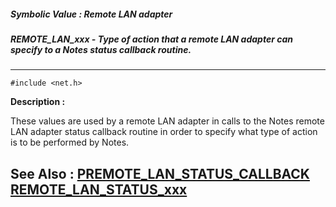 ##### Symbolic Value : Remote LAN adapter
##### REMOTE_LAN_xxx - Type of action that a remote LAN adapter can specify to a Notes status callback routine.
---
```
#include <net.h>
```
**Description :**

These values are used by a remote LAN adapter in calls to the Notes remote LAN 
adapter status callback routine in order to specify what type of action is to 
be performed by Notes.

**See Also :**
[PREMOTE_LAN_STATUS_CALLBACK](/domino-c-api-docs/reference/Data/PREMOTE_LAN_STATUS_CALLBACK)
[REMOTE_LAN_STATUS_xxx](/domino-c-api-docs/reference/Symb/REMOTE_LAN_STATUS_xxx)
---
